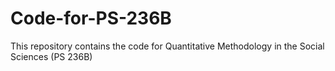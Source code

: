 # Code-for-PS-236B
This repository contains the code for Quantitative Methodology in the Social Sciences (PS 236B)
